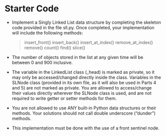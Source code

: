 # Starter Code

- Implement a Singly Linked List data structure by completing the skeleton code provided in the file sll.py. Once completed, your implementation will include the following methods:

  > insert_front()
  > insert_back()
  > insert_at_index()
  > remove_at_index()
  > remove()
  > count()
  > find()
  > slice()

- The number of objects stored in the list at any given time will be between 0 and 900 inclusive.
- The variable in the LinkedList class (\_head) is marked as private, so it may only be accessed/changed directly inside the class. Variables in the SLNode class (provided in its own file, as it will also be used in Parts 4 and 5) are not marked as private. You are allowed to access/change their values directly wherever the SLNode class is used, and are not required to write getter or setter methods for them.
- You are not allowed to use ANY built-in Python data structures or their methods. Your solutions should not call double underscore (“dunder”) methods.
- This implementation must be done with the use of a front sentinel node.
